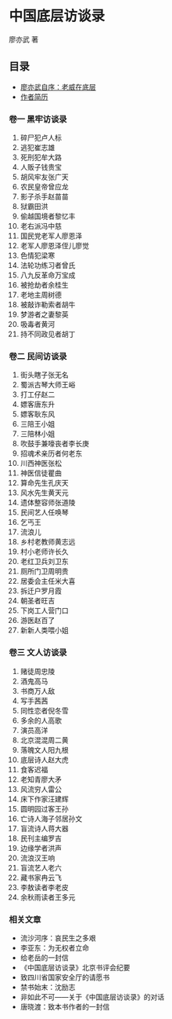 # 中国底层访谈录

廖亦武 著

## 目录

- [廖亦武自序：老威在底层](/corpse-walker/preface)
- [作者简历](/corpse-walker/author)

### 卷一 黑牢访谈录

1. 碎尸犯卢人标
2. 逃犯崔志雄
3. 死刑犯牟大路
4. 人贩子钱贵宝
5. 胡风牢友张广天
6. 农民皇帝曾应龙
7. 影子杀手赵苗苗
8. 狱霸田洪
9. 偷越国境者黎忆丰
10. 老右派冯中慈
11. 国民党老军人廖恩泽
12. 老军人廖恩泽侄儿廖觉
13. 色情犯梁寒
14. 法轮功练习者曾氏
15. 八九反革命万宝成
16. 被抢劫者余桂生
17. 老地主周树德
18. 被敲诈勒索者胡牛
19. 梦游者之妻黎英
20. 吸毒者黄河
21. 持不同政见者胡丁

### 卷二 民间访谈录

1. 街头瞎子张无名
2. 蜀派古琴大师王峪
3. 打工仔赵二
4. 嫖客唐东升
5. 嫖客耿东风
6. 三陪王小姐
7. 三陪林小姐
8. 吹鼓手兼嚎丧者李长庚
9. 招魂术亲历者何老东
10. 川西神医张松
11. 神医信徒瞿曲
12. 算命先生孔庆天
13. 风水先生黄天元
14. 遗体整容师张道陵
15. 民间艺人任唤琴
16. 乞丐王
17. 流浪儿
18. 乡村老教师黄志远
19. 村小老师许长久
20. 老红卫兵刘卫东
21. 厕所门卫周明贵
22. 居委会主任米大喜
23. 拆迁户罗月霞
24. 朝圣者旺吉
25. 下岗工人营门口
26. 游医赵百了
27. 新新人类喂小姐

### 卷三 文人访谈录

1. 赌徒周忠陵
2. 酒鬼高马
3. 书商万人敌
4. 写手茜茜
5. 同性恋者倪冬雪
6. 多余的人高歌
7. 演员高洋
8. 北京混混周二黄
9. 落魄文人阳九根
10. 底层诗人赵大虎
11. 食客迟福
12. 老知青廖大矛
13. 风流穷人雷公
14. 床下作家汪建辉
15. 圆明园过客王孙
16. 亡诗人海子邻居孙文
17. 盲流诗人蒋大器
18. 民刊主编罗吉
19. 边缘学者洪声
20. 流浪汉王响
21. 盲流艺人老六
22. 藏书家冉云飞
23. 李敖读者李老皮
24. 余秋雨读者王多元

### 相关文章

- 流沙河序：哀民生之多艰
- 李亚东：为无权者立命
- 给老岳的一封信
- 《中国底层访谈录》北京书评会纪要
- 致四川省国家安全厅的请愿书
- 禁书始末：沈励志
- 非如此不可——关于《中国底层访谈录》的对话
- 唐晓渡：致本书作者的一封信
